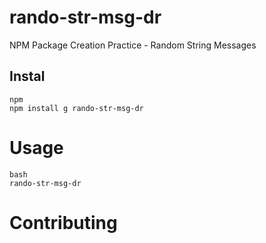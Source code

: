 # rando-str-msg-dr

NPM Package Creation Practice - Random String Messages

## Instal

```
npm
npm install g rando-str-msg-dr
```

# Usage

```
bash
rando-str-msg-dr
```

# Contributing
